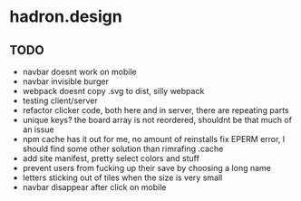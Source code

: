 # hadron.design

## TODO
- navbar doesnt work on mobile
- navbar invisible burger
- webpack doesnt copy .svg to dist, silly webpack
- testing client/server
- refactor clicker code, both here and in server, there are repeating parts
- unique keys? the board array is not reordered, shouldnt be that much of an issue
- npm cache has it out for me, no amount of reinstalls fix EPERM error, I should find some other solution than rimrafing .cache
- add site manifest, pretty select colors and stuff
- prevent users from fucking up their save by choosing a long name
- letters sticking out of tiles when the size is very small
- navbar disappear after click on mobile